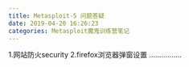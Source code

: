 ```yaml
---
title: Metasploit-5 问题答疑
date: 2019-04-20 16:26:23
categories: Metasploit魔鬼训练营笔记
---
```


1.网站防火security
2.firefox浏览器弹窗设置
................

